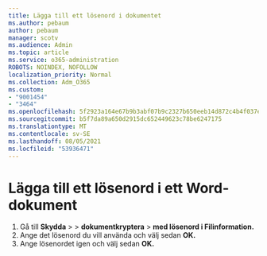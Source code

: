 ```yaml
---
title: Lägga till ett lösenord i dokumentet
ms.author: pebaum
author: pebaum
manager: scotv
ms.audience: Admin
ms.topic: article
ms.service: o365-administration
ROBOTS: NOINDEX, NOFOLLOW
localization_priority: Normal
ms.collection: Adm_O365
ms.custom:
- "9001454"
- "3464"
ms.openlocfilehash: 5f2923a164e67b9b3abf07b9c2327b650eeb14d872c4b4f037e0c82a209c5728
ms.sourcegitcommit: b5f7da89a650d2915dc652449623c78be6247175
ms.translationtype: MT
ms.contentlocale: sv-SE
ms.lasthandoff: 08/05/2021
ms.locfileid: "53936471"
---
```

# <a name="add-a-password-to-a-word-document"></a>Lägga till ett lösenord i ett Word-dokument

1. Gå till **Skydda**  >    >  **dokumentkryptera**  >  **med lösenord i Filinformation.**
2. Ange det lösenord du vill använda och välj sedan **OK.**
3. Ange lösenordet igen och välj sedan **OK.**